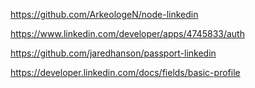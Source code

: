 https://github.com/ArkeologeN/node-linkedin

https://www.linkedin.com/developer/apps/4745833/auth

https://github.com/jaredhanson/passport-linkedin

https://developer.linkedin.com/docs/fields/basic-profile